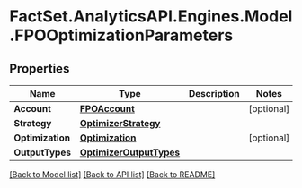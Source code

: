 # FactSet.AnalyticsAPI.Engines.Model.FPOOptimizationParameters

## Properties

Name | Type | Description | Notes
------------ | ------------- | ------------- | -------------
**Account** | [**FPOAccount**](FPOAccount.md) |  | [optional] 
**Strategy** | [**OptimizerStrategy**](OptimizerStrategy.md) |  | 
**Optimization** | [**Optimization**](Optimization.md) |  | [optional] 
**OutputTypes** | [**OptimizerOutputTypes**](OptimizerOutputTypes.md) |  | 

[[Back to Model list]](../README.md#documentation-for-models) [[Back to API list]](../README.md#documentation-for-api-endpoints) [[Back to README]](../README.md)


